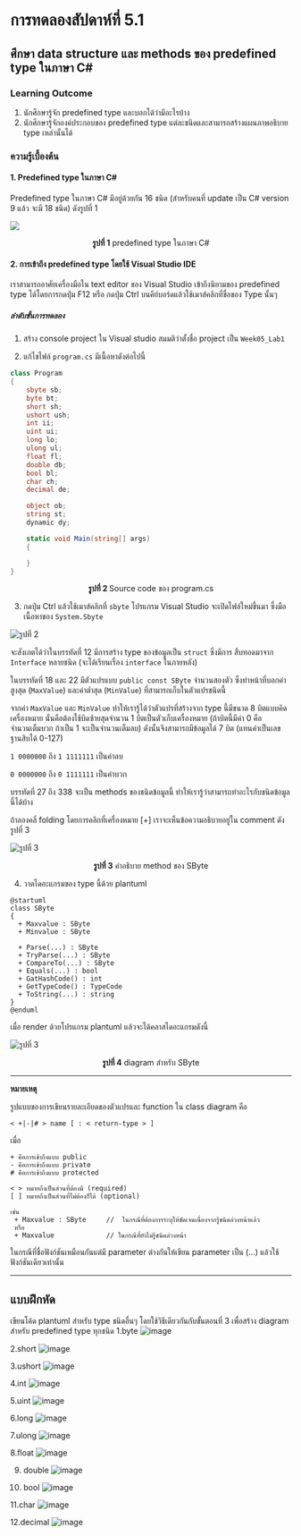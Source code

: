 # การทดลองสัปดาห์ที่ 5.1 #
## ศึกษา data structure  และ methods ของ predefined type ในภาษา C#  ##


### Learning Outcome ###
1. นักศึกษารู้จัก predefined type และบอกได้ว่ามีอะไรบ้าง
2. นักศึกษารู้จักองค์ประกอบของ predefined type แต่ละชนิดและสามารถสร้างแผนภาพอธิบาย type เหล่านั้นได้

### ความรู้เบื้องต้น ###
#### 1.  Predefined type ในภาษา C# ####

Predefined type ในภาษา C# มีอยู่ด้วยกัน 16 ชนิด (สำหรับคนที่ update เป็น C# version 9 แล้ว จะมี 18 ชนิด) ดังรูปที่ 1


![](./Pictures/PredefinedType.png)


<p align = "center"> <b>รูปที่ 1</b>  predefined type ในภาษา C# </p>

#### 2. การเข้าถึง predefined type โดยใช้ Visual Studio IDE ####
เราสามารถอาศัยเครื่องมือใน text editor ของ Visual Studio เข้าถึงนิยามของ predefined type ได้โดยการกดปุ่ม F12 หรือ กดปุ่ม Ctrl บนคีย์บอร์ดแล้วใช้เมาส์คลิกที่ขื่อของ Type นั้นๆ

##### ลำดับขั้นการทดลอง #####

1. สร้าง console project ใน Visual studio สมมติว่าตั้งชื่อ project เป็น `Week05_Lab1`



2. แก้ไขไฟล์ `program.cs` มีเนื้อหาดังต่อไปนี้


```cs
class Program
{
    sbyte sb;
    byte bt;
    short sh;
    ushort ush;
    int ii;
    uint ui;
    long lo;
    ulong ul;
    float fl;
    double db;
    bool bl;
    char ch;
    decimal de;

    object ob;
    string st;
    dynamic dy;

    static void Main(string[] args)
    {

    }
}
```

<p align = "center"> <b>รูปที่ 2 </b> Source code  ของ program.cs</p>


3. กดปุ่ม Ctrl แล้วใช้เมาส์คลิกที่ `sbyte` โปรแกรม Visual Studio จะเปิดไฟล์ใหม่ขึ้นมา ซื่งมือเนื้อหาของ `System.Sbyte`

![รูปที่ 2](./Pictures/Lab5_1_Pic2.png)


จะสังเกตได้ว่าในบรรทัดที่ 12 มีการสร้าง type ของข้อมูลเป็น `struct` ซึ่งมีการ สืบทอดมาจาก `Interface` หลายชนิด (จะได้เรียนเรื่อง `interface` ในภายหลัง)

ในบรรทัดที่ 18 และ 22 มีตัวแปรแบบ `public const SByte` จำนวนสองตัว ซึ่งทำหน้าที่บอกค่าสูงสุด (`MaxValue`) และค่าต่ำสุด  (`MinValue`) ที่สามารถเก็บในตัวแปรชนิดนี้ 

จากค่า `MaxValue`  และ   `MinValue` ทำให้เรารู้ได้ว่าตัวแปรที่สร้างจาก type นี้มีขนาด 8 บิตแบบคิดเครื่องหมาย นั่นคือต้องใช้บิดซ้ายสุดจำนวน 1 บิตเป็นตัวเก็บเครื่องหมาย (ถ้าบิตนี้มีค่า 0 คือจำนวนเต็มบวก ถ้าเป็น 1 จะเป็นจำนวนเต็มลบ) ดังนั้นจึงสามารถมีข้อมูลได้ 7 บิต (แทนค่าเป็นเลขฐานสิบได้ 0-127)

`1 0000000` ถึง `1 1111111` เป็นค่าลบ

`0 0000000` ถึง `0 1111111` เป็นค่าบวก


บรรทัดที่ 27 ถึง 338 จะเป็น methods ของชนิดข้อมูลนี้ ทำให้เรารู้ว่าสามารถทำอะไรกับชนิดข้อมูลนี้ได้บ้าง  

ถ้าลองคลิ่ folding โดยการคลิกที่เครื่องหมาย [+] เราจะเห็นข้อความอธิบายอยู่ใน comment ดังรูปที่ 3

![รูปที่ 3](./Pictures/Lab5_1_Pic3.png)

<p align = "center"> <b>รูปที่ 3</b> คำอธิบาย method ของ SByte </p>

4. วาดไดอะแกรมของ type นี้ด้วย plantuml

``` puml
@startuml
class SByte
{
  + Maxvalue : SByte
  + Minvalue : SByte

  + Parse(...) : SByte 
  + TryParse(...) : SByte
  + CompareTo(...) : SByte
  + Equals(...) : bool
  + GatHashCode() : int
  + GetTypeCode() : TypeCode
  + ToString(...) : string
}
@enduml
```

เมื่อ render ด้วยโปรแกรม plantuml แล้วจะได้คลาสไดอะแกรมดังนี้

![รูปที่ 3](./Pictures/SByte_uml.png)

<p align = "center"> <b>รูปที่ 4</b> diagram สำหรับ SByte </p>


----------
__หมายเหตุ__ 

รูปแบบของการเขียนรายละเอียดของตัวแปรและ function ใน class diagram คือ
```
< +|-|# > name [ : < return-type > ]
```
เมื่อ
```
+ คือการเข้าถึงแบบ public
- คือการเข้าถึงแบบ private
# คือการเข้าถึงแบบ protected

< > หมายถึงเป็นส่วนที่ต้องมี (required)
[ ] หมายถึงเป็นส่วนที่ไม่ต้องก็ได้ (optional)

เช่น 
 + Maxvalue : SByte     //  ในกรณีที่ต้องการระบุให้ชัดเจนเนื่องจากรู้ชนิดล่วงหน้าแล้ว
 หรือ 
 + Maxvalue             // ในกรณีที่ยังไม่รู้ชนิดล่วงหน้า 

```
ในกรณีที่ชื่อฟังก์ชันเหมือนกันแต่มี parameter ต่างกันให้เขียน parameter  เป็น (...) แล้วใช้ฟังก์ชันเดียวเท่านั้น

----------

## แบบฝึกหัด ##

เขียนโค้ด plantuml สำหรับ type ชนิดอื่นๆ โดยใช้วิธีเดียวกันกับขั้นตอนที่ 3  เพื่อสร้าง diagram สำหรับ predefined type ทุกชนิด
1.byte
![image](https://github.com/ThanchiraCharakhon099/03376836-OOP-2566-Lab-02/assets/144195708/d05a271a-4b0d-4915-a71a-b02b51d54d69)

2.short
![image](https://github.com/ThanchiraCharakhon099/03376836-OOP-2566-Lab-02/assets/144195708/a7866cf1-a4ab-432e-b9bc-7506a8b26e82)

3.ushort
![image](https://github.com/ThanchiraCharakhon099/03376836-OOP-2566-Lab-02/assets/144195708/fd76bb8b-0040-4496-aaab-d4d941a959f1)

4.int
![image](https://github.com/ThanchiraCharakhon099/03376836-OOP-2566-Lab-02/assets/144195708/6bb3f779-d1f4-4c86-a142-d9aa212455e3)

5.uint
![image](https://github.com/ThanchiraCharakhon099/03376836-OOP-2566-Lab-02/assets/144195708/358e55ed-9026-4bdf-8134-dba1ed184ca4)

6.long
![image](https://github.com/ThanchiraCharakhon099/03376836-OOP-2566-Lab-02/assets/144195708/a4795106-4d8e-4e5a-96c0-7eaae94d80ce)

7.ulong
![image](https://github.com/ThanchiraCharakhon099/03376836-OOP-2566-Lab-02/assets/144195708/63431012-de52-491d-b9b3-e577dac9b4fd)

8.float 
![image](https://github.com/ThanchiraCharakhon099/03376836-OOP-2566-Lab-02/assets/144195708/3435a0f0-c961-4b16-99d8-70dab89da938)


9. double
 ![image](https://github.com/ThanchiraCharakhon099/03376836-OOP-2566-Lab-02/assets/144195708/22609fb0-ce79-4e03-b73f-aec3d7edbafb)

10. bool
 ![image](https://github.com/ThanchiraCharakhon099/03376836-OOP-2566-Lab-02/assets/144195708/70aebee9-ce5b-4e49-8e97-1c634027e913)

11.char 
![image](https://github.com/ThanchiraCharakhon099/03376836-OOP-2566-Lab-02/assets/144195708/f9df3657-7d16-4888-a0d3-2b4f7294674e)

12.decimal 
![image](https://github.com/ThanchiraCharakhon099/03376836-OOP-2566-Lab-02/assets/144195708/44fde701-edd9-4803-af0e-1f0550e64e28)





